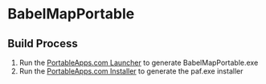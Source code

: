 # BabelMapPortable


## Build Process
1. Run the [PortableApps.com Launcher](http://portableapps.com/apps/development/portableapps.com_launcher) to generate BabelMapPortable.exe
2. Run the [PortableApps.com Installer](http://portableapps.com/apps/development/portableapps.com_installer) to generate the paf.exe installer
